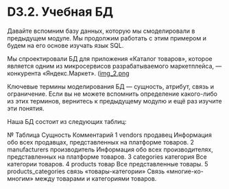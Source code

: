 # D3.2. Учебная БД

Давайте вспомним базу данных, которую мы смоделировали в предыдущем модуле. Мы продолжим работать с 
этим примером и будем на его основе изучать язык SQL.

Мы спроектировали БД для приложения «Каталог товаров», которое является одним из микросервисов разрабатываемого 
маркетплейса, — конкурента «Яндекс.Маркет». 
([img_2.png](img_2.png)

Ключевые термины моделирования БД — сущность, атрибут, связь и ограничение. 
Если вы не можете вспомнить определение какого-либо из этих терминов, 
вернитесь к предыдущему модулю и ещё раз изучите эти понятия.

Наша БД состоит из следующих таблиц:

№	Таблица	Сущность	Комментарий
1	vendors	продавец	Информация обо всех продавцах, представленных на платформе товаров.
2	manufacturers	производитель	Информация обо всех производителях, представленных на платформе товаров.
3	categories	 категория	Все категории товаров.
4	products	товар	Все представленные товары.
5	products_categories	связь «товары-категории»	Связь «многие-ко-многим» между товарами и категориями товаров.

